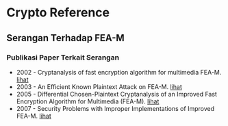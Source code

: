 # Crypto Reference

## Serangan Terhadap FEA-M

### Publikasi Paper Terkait Serangan

* 2002 - Cryptanalysis of fast encryption algorithm for multimedia FEA-M. [lihat](2002.mihaljevic_kohno.pdf)
* 2003 - An Efficient Known Plaintext Attack on FEA-M. [lihat](2003.wu_bao_deng.pdf)
* 2005 - Differential Chosen-Plaintext Cryptanalysis of an Improved Fast Encryption Algorithm for Multimedia (FEA-M). [lihat](2005.li_lo.pdf)
* 2007 - Security Problems with Improper Implementations of Improved FEA-M. [lihat](2007.li_lo.pdf)